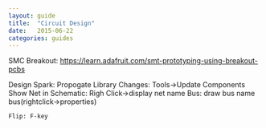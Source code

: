 ```yaml
---
layout: guide
title:  "Circuit Design"
date:   2015-06-22
categories: guides
---
```


SMC Breakout:
    https://learn.adafruit.com/smt-prototyping-using-breakout-pcbs

Design Spark:
    Propogate Library Changes: Tools->Update Components
    Show Net in Schematic: Righ Click->display net name
    Bus:
        draw bus
        name bus(rightclick->properties)

    Flip: F-key